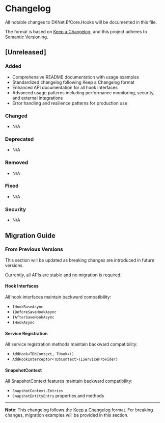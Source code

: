 # Changelog

All notable changes to DKNet.EfCore.Hooks will be documented in this file.

The format is based on [Keep a Changelog](https://keepachangelog.com/en/1.0.0/),
and this project adheres to [Semantic Versioning](https://semver.org/spec/v2.0.0.html).

## [Unreleased]

### Added
- Comprehensive README documentation with usage examples
- Standardized changelog following Keep a Changelog format
- Enhanced API documentation for all hook interfaces
- Advanced usage patterns including performance monitoring, security, and external integrations
- Error handling and resilience patterns for production use

### Changed
- N/A

### Deprecated
- N/A

### Removed
- N/A

### Fixed
- N/A

### Security
- N/A

## Migration Guide

### From Previous Versions

This section will be updated as breaking changes are introduced in future versions.

Currently, all APIs are stable and no migration is required.

#### Hook Interfaces
All hook interfaces maintain backward compatibility:
- `IHookBaseAsync`
- `IBeforeSaveHookAsync`
- `IAfterSaveHookAsync`
- `IHookAsync`

#### Service Registration
All service registration methods maintain backward compatibility:
- `AddHook<TDbContext, THook>()`
- `AddHookInterceptor<TDbContext>(IServiceProvider)`

#### SnapshotContext
All SnapshotContext features maintain backward compatibility:
- `SnapshotContext.Entries`
- `SnapshotEntityEntry` properties and methods

---

**Note**: This changelog follows the [Keep a Changelog](https://keepachangelog.com/en/1.0.0/) format.
For breaking changes, migration examples will be provided in this section.